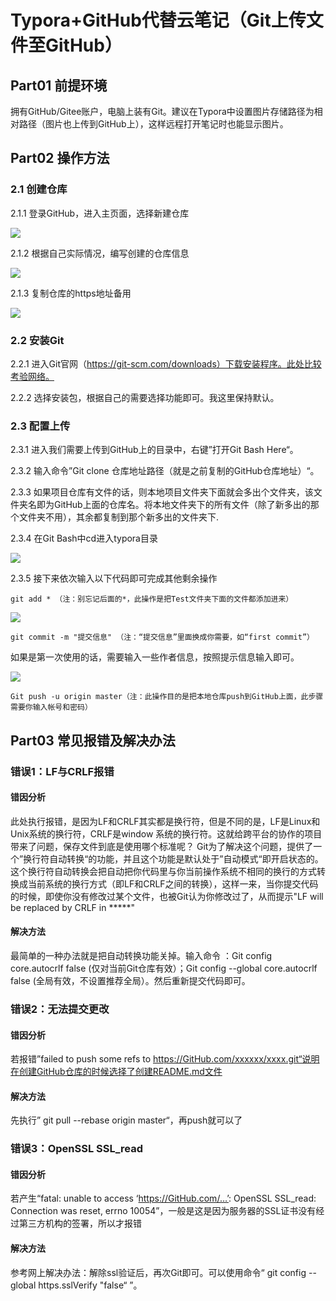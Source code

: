 # Typora+GitHub代替云笔记（Git上传文件至GitHub）

## Part01 前提环境

拥有GitHub/Gitee账户，电脑上装有Git。建议在Typora中设置图片存储路径为相对路径（图片也上传到GitHub上），这样远程打开笔记时也能显示图片。

## Part02 操作方法

### 2.1 创建仓库

2.1.1 登录GitHub，进入主页面，选择新建仓库

![](./image/01.png)

2.1.2 根据自己实际情况，编写创建的仓库信息

![](./image/02.png)

2.1.3 复制仓库的https地址备用

![](./image/03.png)

### 2.2 安装Git

2.2.1 进入Git官网（https://git-scm.com/downloads）下载安装程序。此处比较考验网络。

2.2.2 选择安装包，根据自己的需要选择功能即可。我这里保持默认。

### 2.3 配置上传

2.3.1 进入我们需要上传到GitHub上的目录中，右键”打开Git Bash Here“。

2.3.2 输入命令”Git clone 仓库地址路径（就是之前复制的GitHub仓库地址）“。

2.3.3 如果项目仓库有文件的话，则本地项目文件夹下面就会多出个文件夹，该文件夹名即为GitHub上面的仓库名。将本地文件夹下的所有文件（除了新多出的那个文件夹不用），其余都复制到那个新多出的文件夹下.

2.3.4 在Git Bash中cd进入typora目录

![](./image/05.png)

2.3.5 接下来依次输入以下代码即可完成其他剩余操作

```
git add * （注：别忘记后面的*，此操作是把Test文件夹下面的文件都添加进来）
```

![](./image/06.png)

```
git commit -m "提交信息" （注：“提交信息”里面换成你需要，如“first commit”）
```

如果是第一次使用的话，需要输入一些作者信息，按照提示信息输入即可。

![](./image/08.png)

```
Git push -u origin master（注：此操作目的是把本地仓库push到GitHub上面，此步骤需要你输入帐号和密码）
```

## Part03 常见报错及解决办法

### 错误1：LF与CRLF报错

#### 错因分析

此处执行报错，是因为LF和CRLF其实都是换行符，但是不同的是，LF是Linux和Unix系统的换行符，CRLF是window 系统的换行符。这就给跨平台的协作的项目带来了问题，保存文件到底是使用哪个标准呢？ Git为了解决这个问题，提供了一个”换行符自动转换“的功能，并且这个功能是默认处于”自动模式“即开启状态的。这个换行符自动转换会把自动把你代码里与你当前操作系统不相同的换行的方式转换成当前系统的换行方式（即LF和CRLF之间的转换），这样一来，当你提交代码的时候，即使你没有修改过某个文件，也被Git认为你修改过了，从而提示"LF will be replaced by CRLF in *****"

#### 解决方法

最简单的一种办法就是把自动转换功能关掉。输入命令 ：Git config core.autocrlf false (仅对当前Git仓库有效）；Git config --global core.autocrlf false (全局有效，不设置推荐全局）。然后重新提交代码即可。

### 错误2：无法提交更改

#### 错因分析

若报错”failed to push some refs to https://GitHub.com/xxxxxx/xxxx.git“说明在创建GitHub仓库的时候选择了创建README.md文件

#### 解决方法

先执行” git pull --rebase origin master“，再push就可以了

### 错误3：OpenSSL SSL_read

#### 错因分析

若产生“fatal: unable to access ‘https://GitHub.com/…’: OpenSSL SSL_read: Connection was reset, errno 10054”，一般是这是因为服务器的SSL证书没有经过第三方机构的签署，所以才报错

#### 解决方法

参考网上解决办法：解除ssl验证后，再次Git即可。可以使用命令“ git config --global https.sslVerify "false“ ”。